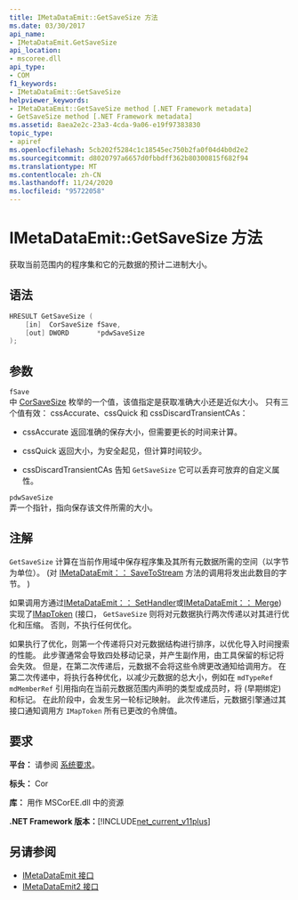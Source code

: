 ```yaml
---
title: IMetaDataEmit::GetSaveSize 方法
ms.date: 03/30/2017
api_name:
- IMetaDataEmit.GetSaveSize
api_location:
- mscoree.dll
api_type:
- COM
f1_keywords:
- IMetaDataEmit::GetSaveSize
helpviewer_keywords:
- IMetaDataEmit::GetSaveSize method [.NET Framework metadata]
- GetSaveSize method [.NET Framework metadata]
ms.assetid: 8aea2e2c-23a3-4cda-9a06-e19f97383830
topic_type:
- apiref
ms.openlocfilehash: 5cb202f5284c1c18545ec750b2fa0f04d4b0d2e2
ms.sourcegitcommit: d8020797a6657d0fbbdff362b80300815f682f94
ms.translationtype: MT
ms.contentlocale: zh-CN
ms.lasthandoff: 11/24/2020
ms.locfileid: "95722058"
---
```

# <a name="imetadataemitgetsavesize-method"></a>IMetaDataEmit::GetSaveSize 方法

获取当前范围内的程序集和它的元数据的预计二进制大小。  
  
## <a name="syntax"></a>语法  
  
```cpp  
HRESULT GetSaveSize (  
    [in]  CorSaveSize fSave,  
    [out] DWORD       *pdwSaveSize  
);  
```  
  
## <a name="parameters"></a>参数  

 `fSave`  
 中 [CorSaveSize](corsavesize-enumeration.md) 枚举的一个值，该值指定是获取准确大小还是近似大小。 只有三个值有效： cssAccurate、cssQuick 和 cssDiscardTransientCAs：  
  
- cssAccurate 返回准确的保存大小，但需要更长的时间来计算。  
  
- cssQuick 返回大小，为安全起见，但计算时间较少。  
  
- cssDiscardTransientCAs 告知 `GetSaveSize` 它可以丢弃可放弃的自定义属性。  
  
 `pdwSaveSize`  
 弄一个指针，指向保存该文件所需的大小。  
  
## <a name="remarks"></a>注解  

 `GetSaveSize` 计算在当前作用域中保存程序集及其所有元数据所需的空间（以字节为单位）。  (对 [IMetaDataEmit：： SaveToStream](imetadataemit-savetostream-method.md) 方法的调用将发出此数目的字节。 )   
  
 如果调用方通过[IMetaDataEmit：： SetHandler](imetadataemit-sethandler-method.md)或[IMetaDataEmit：： Merge](imetadataemit-merge-method.md)) 实现了[IMapToken](imaptoken-interface.md) (接口， `GetSaveSize` 则将对元数据执行两次传递以对其进行优化和压缩。 否则，不执行任何优化。  
  
 如果执行了优化，则第一个传递将只对元数据结构进行排序，以优化导入时间搜索的性能。 此步骤通常会导致四处移动记录，并产生副作用，由工具保留的标记将会失效。 但是，在第二次传递后，元数据不会将这些令牌更改通知给调用方。 在第二次传递中，将执行各种优化，以减少元数据的总大小，例如在 `mdTypeRef` `mdMemberRef` 引用指向在当前元数据范围内声明的类型或成员时，将 (早期绑定) 和标记。 在此阶段中，会发生另一轮标记映射。 此次传递后，元数据引擎通过其接口通知调用方 `IMapToken` 所有已更改的令牌值。  
  
## <a name="requirements"></a>要求  

 **平台：** 请参阅 [系统要求](../../get-started/system-requirements.md)。  
  
 **标头：** Cor  
  
 **库：** 用作 MSCorEE.dll 中的资源  
  
 **.NET Framework 版本：**[!INCLUDE[net_current_v11plus](../../../../includes/net-current-v11plus-md.md)]  
  
## <a name="see-also"></a>另请参阅

- [IMetaDataEmit 接口](imetadataemit-interface.md)
- [IMetaDataEmit2 接口](imetadataemit2-interface.md)
